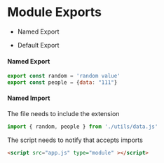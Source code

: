 # Module Exports

* Named Export

* Default Export

#### Named Export

```javascript
export const random = 'random value'
export const people = {data: "111"}
```

#### Named Import

The file needs to include the extension

```javascript
import { random, people } from './utils/data.js'
```

The script needs to notify that accepts imports

```html
<script src="app.js" type="module" ></script>
```
